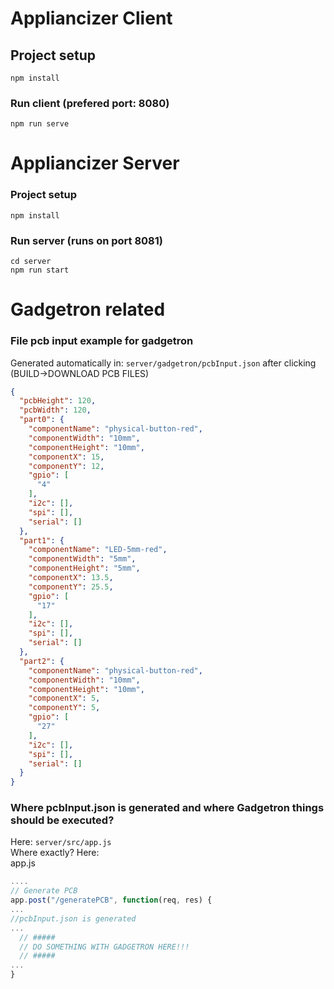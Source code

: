 # Appliancizer Client

## Project setup
```
npm install
```

### Run client (prefered port: 8080)
```
npm run serve
```

# Appliancizer Server

### Project setup
```
npm install
```

### Run server (runs on port 8081)
```
cd server
npm run start
```

# Gadgetron related

### File pcb input example for gadgetron
Generated automatically in: ```server/gadgetron/pcbInput.json``` after clicking (BUILD->DOWNLOAD PCB FILES)
```json
{
  "pcbHeight": 120,
  "pcbWidth": 120,
  "part0": {
    "componentName": "physical-button-red",
    "componentWidth": "10mm",
    "componentHeight": "10mm",
    "componentX": 15,
    "componentY": 12,
    "gpio": [
      "4"
    ],
    "i2c": [],
    "spi": [],
    "serial": []
  },
  "part1": {
    "componentName": "LED-5mm-red",
    "componentWidth": "5mm",
    "componentHeight": "5mm",
    "componentX": 13.5,
    "componentY": 25.5,
    "gpio": [
      "17"
    ],
    "i2c": [],
    "spi": [],
    "serial": []
  },
  "part2": {
    "componentName": "physical-button-red",
    "componentWidth": "10mm",
    "componentHeight": "10mm",
    "componentX": 5,
    "componentY": 5,
    "gpio": [
      "27"
    ],
    "i2c": [],
    "spi": [],
    "serial": []
  }
}
```    

### Where pcbInput.json is generated and where Gadgetron things should be executed?  
Here: ```server/src/app.js```  
Where exactly? Here:  
app.js  
```js
....
// Generate PCB
app.post("/generatePCB", function(req, res) {
...
//pcbInput.json is generated
...
  // #####
  // DO SOMETHING WITH GADGETRON HERE!!!
  // #####
...
}
```
